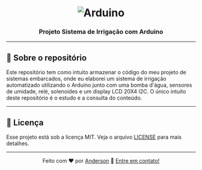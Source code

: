 <h1 align="center">
    <img alt="Arduino" src="https://user-images.githubusercontent.com/67974984/218651817-996ccad9-53a4-4dc0-a06a-8d47cc497db0.png"/>
</h1>

<h3 align="center">
  Projeto Sistema de Irrigação com Arduino
</h3>

---
## :rocket: Sobre o repositório

Este repositório tem como intuito armazenar o código do meu projeto de sistemas embarcados, onde eu elaborei um sistema de irrigação automatizado utilizando o Arduino junto com uma bomba d'água, sensores de umidade, relé, solenoides e um display LCD 20X4 I2C. 
O único intuito deste repositório é o estudo e a consulta do conteúdo.

---
## :memo: Licença

Esse projeto está sob a licença MIT. Veja o arquivo [LICENSE](LICENSE) para mais detalhes.

---
<div align = "center">
    
Feito com ❤️ por [Anderson](https://twitter.com/andersonbishop_) :wave: [Entre em contato!](https://www.linkedin.com/in/andersonsbispo/)

</div>